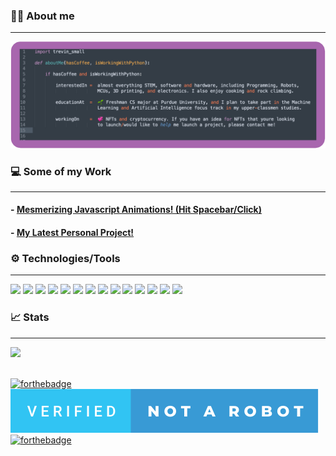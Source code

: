 ### 🙋‍♂️  About me
---
<img src="./readme_about_me.png" alt="About Me" style="background-color:transparent;">

### 💻  Some of my Work
---
#### - [Mesmerizing Javascript Animations! (Hit Spacebar/Click)](https://trevin-small.github.io/Fractals-JS/)
#### - [My Latest Personal Project!](https://www.werms-nfts.com/)

### ⚙️  Technologies/Tools
---
<img src="https://img.shields.io/badge/OS-macOS-informational?style=flat&logo=<LOGO_NAME>&logoColor=white&color=f571b1" style="background-color:transparent;">
<img src="https://img.shields.io/badge/Editor-VS_code-informational?style=flat&logo=<LOGO_NAME>&logoColor=white&color=637eeb" style="background-color:transparent;">
<img src="https://img.shields.io/badge/Editor-Sublime-informational?style=flat&logo=<LOGO_NAME>&logoColor=white&color=637eeb" style="background-color:transparent;">
<img src="https://img.shields.io/badge/Code-Python-informational?style=flat&logo=<Python>&logoColor=white&color=2bbc8a" style="background-color:transparent;">
<img src="https://img.shields.io/badge/Code-Java-informational?style=flat&logo=<LOGO_NAME>&logoColor=white&color=2bbc8a" style="background-color:transparent;">
<img src="https://img.shields.io/badge/Code-Javascript-informational?style=flat&logo=<LOGO_NAME>&logoColor=white&color=2bbc8a" style="background-color:transparent;"> 
<img src="https://img.shields.io/badge/Code-Solidity-informational?style=flat&logo=<LOGO_NAME>&logoColor=white&color=2bbc8a" style="background-color:transparent;">
<img src="https://img.shields.io/badge/Code-C++-informational?style=flat&logo=<LOGO_NAME>&logoColor=white&color=2bbc8a" style="background-color:transparent;">
<img src="https://img.shields.io/badge/Tools-3D_Printing-informational?style=flat&logo=<LOGO_NAME>&logoColor=white&color=aebfb8" style="background-color:transparent;">
<img src="https://img.shields.io/badge/Tools-Fusion_360-informational?style=flat&logo=<LOGO_NAME>&logoColor=white&color=aebfb8" style="background-color:transparent;">
<img src="https://img.shields.io/badge/Tools-Onshape-informational?style=flat&logo=<LOGO_NAME>&logoColor=white&color=aebfb8" style="background-color:transparent;">
<img src="https://img.shields.io/badge/Tools-Prusa_Slicer-informational?style=flat&logo=<LOGO_NAME>&logoColor=white&color=aebfb8" style="background-color:transparent;">
<img src="https://img.shields.io/badge/Platforms-Arduino-informational?style=flat&logo=<LOGO_NAME>&logoColor=white&color=ffc72e" style="background-color:transparent;">
<img src="https://img.shields.io/badge/Platforms-Raspberry_Pi-informational?style=flat&logo=<LOGO_NAME>&logoColor=white&color=ffc72e" style="background-color:transparent;">

### 📈  Stats
---
<img src="https://github-readme-stats.vercel.app/api?username=Trevin-Small&count_private=true&show_icons=true&theme=cobalt" style="background-color:transparent;">

<br>
<br>

[![forthebadge](https://forthebadge.com/images/badges/made-with-python.svg)](https://forthebadge.com) ![(Not a Robot)](./verified-not-a-robot.svg) [![forthebadge](https://forthebadge.com/images/badges/powered-by-coffee.svg)](https://forthebadge.com)
